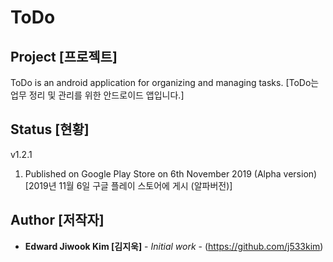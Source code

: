 # ToDo

## Project [프로젝트] ##

ToDo is an android application for organizing and managing tasks. [ToDo는 업무 정리 및 관리를 위한 안드로이드 앱입니다.]

## Status [현황] ##

v1.2.1

1. Published on Google Play Store on 6th November 2019 (Alpha version) [2019년 11월 6일 구글 플레이 스토어에 게시 (알파버전)]

## Author [저작자]

* **Edward Jiwook Kim [김지욱]** - *Initial work* - (https://github.com/j533kim)
